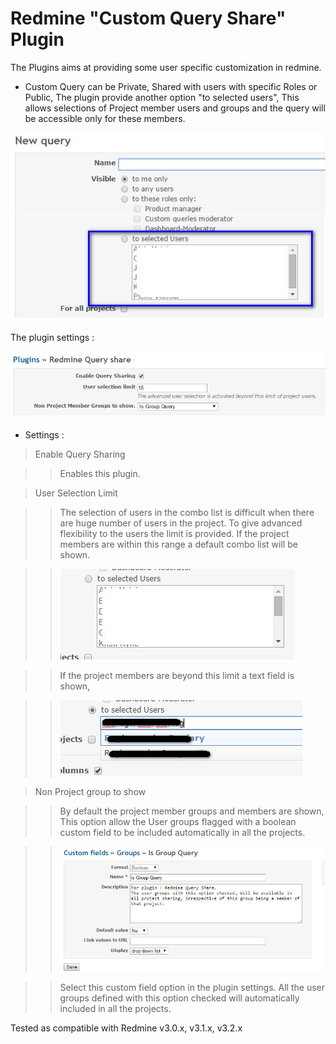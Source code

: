 Redmine "Custom Query Share" Plugin
=======================

The Plugins aims at providing some user specific customization in redmine.

* Custom Query can be Private, Shared with users with specific Roles or Public,
The plugin provide another option "to selected users",
This allows selections of Project member users and groups and the query will be
accessible only for these members.

![Redmine Query Sharing](redmine_query_share.jpg "Redmine Query Share")

The plugin settings :

![Custom Query Settings](settings.jpg "Redmine Query Share Settings")

* Settings :

> Enable Query Sharing

>> Enables this plugin.

> User Selection Limit

>> The selection of users in the combo list is difficult when there are huge number
of users in the project. To give advanced flexibility to the users the limit is provided.
If the project members are within this range a default combo list will be shown.

>> ![Custom Query User Selection 1](user_list.jpg "Redmine User selection 1")

>> If the project members are beyond this limit a text field is shown,

>> ![Custom Query User Selection 2](user_textfield.jpg "Redmine User selection 2")

> Non Project group to show

>> By default the project member groups and members are shown, This option allow the
User groups flagged with a boolean custom field to be included automatically in all the projects.

>> ![Create Group Custom field](user_group_cf.jpg "User group custom field.")

>> Select this custom field option in the plugin settings. All the user groups defined
with this option checked will automatically included in all the projects.

Tested as compatible with Redmine v3.0.x, v3.1.x, v3.2.x